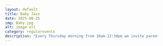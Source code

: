 ```yaml
---
layout: default
title: Baby Jazz
date: 2025-08-25
img: Baby.jpg
alt: image-alt
category: regularevents
description: "Every Thursday morning from 10am-12:30pm we invite parents and babies to come along and listen to some nice chilled Jazz tunes. To entertain the kids while you chat or chill. This is a nice easy going event that occasionally features live musicians. It's a great way to meet like minded parents and introduce your kids to music in a chilled social setting. All welcome, free entry."
---
```

